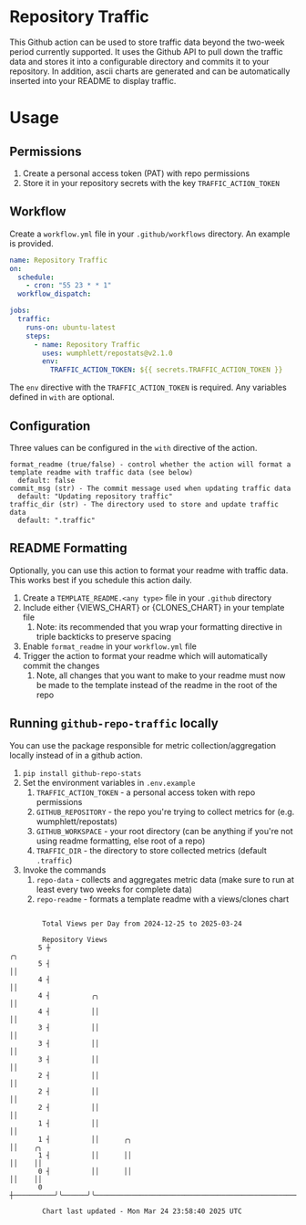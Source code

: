 # Repository Traffic

This Github action can be used to store traffic data beyond the two-week period currently supported.
It uses the Github API to pull down the traffic data and stores it into a configurable directory and commits it to your 
repository. In addition, ascii charts are generated and can be automatically inserted into your README to display traffic.

# Usage
## Permissions
1. Create a personal access token (PAT) with repo permissions
2. Store it in your repository secrets with the key `TRAFFIC_ACTION_TOKEN`

## Workflow
Create a `workflow.yml` file in your `.github/workflows` directory. An example is provided.

```yaml
name: Repository Traffic
on:
  schedule:
    - cron: "55 23 * * 1"
  workflow_dispatch:

jobs:
  traffic:
    runs-on: ubuntu-latest
    steps:
      - name: Repository Traffic
        uses: wumphlett/repostats@v2.1.0
        env:
          TRAFFIC_ACTION_TOKEN: ${{ secrets.TRAFFIC_ACTION_TOKEN }}
```
The `env` directive with the `TRAFFIC_ACTION_TOKEN` is required. Any variables defined in `with` are optional.

## Configuration
Three values can be configured in the `with` directive of the action.
```
format_readme (true/false) - control whether the action will format a template readme with traffic data (see below)
  default: false
commit_msg (str) - The commit message used when updating traffic data
  default: "Updating repository traffic"
traffic_dir (str) - The directory used to store and update traffic data
  default: ".traffic"
```

## README Formatting
Optionally, you can use this action to format your readme with traffic data. This works best if you schedule this action
daily.

1. Create a `TEMPLATE_README.<any type>` file in your `.github` directory
2. Include either {VIEWS_CHART} or {CLONES_CHART} in your template file
   1. Note: its recommended that you wrap your formatting directive in triple backticks to preserve spacing
3. Enable `format_readme` in your `workflow.yml` file
4. Trigger the action to format your readme which will automatically commit the changes
   1. Note, all changes that you want to make to your readme must now be made to the template instead of the readme in the root of the repo

## Running `github-repo-traffic` locally
You can use the package responsible for metric collection/aggregation locally instead of in a github action.

1. `pip install github-repo-stats`
2. Set the environment variables in `.env.example`
   1. `TRAFFIC_ACTION_TOKEN` - a personal access token with repo permissions
   2. `GITHUB_REPOSITORY` - the repo you're trying to collect metrics for (e.g. wumphlett/repostats)
   3. `GITHUB_WORKSPACE` - your root directory (can be anything if you're not using readme formatting, else root of a repo)
   4. `TRAFFIC_DIR` - the directory to store collected metrics (default `.traffic`)
3. Invoke the commands
   1. `repo-data` - collects and aggregates metric data (make sure to run at least every two weeks for complete data)
   2. `repo-readme` - formats a template readme with a views/clones chart

```

        Total Views per Day from 2024-12-25 to 2025-03-24

        Repository Views
       5 ┼                                                                             ╭╮
       5 ┤                                                                             ││
       4 ┤                                                                             ││
       4 ┤          ╭╮                                                                 ││
       4 ┤          ││                                                                 ││
       3 ┤          ││                                                                 ││
       3 ┤          ││                                                                 ││
       3 ┤          ││                                                                 ││
       2 ┤          ││                                                                 ││
       2 ┤          ││                                                                 ││
       2 ┤          ││                                                                 ││
       1 ┤          ││                                                                 ││
       1 ┤          ││      ╭╮                                                         ││    ╭╮
       1 ┤          ││      ││                                                         ││    ││
       0 ┤          ││      ││                                                         ││    ││
       0 ┼──────────╯╰──────╯╰─────────────────────────────────────────────────────────╯╰────╯╰────

        Chart last updated - Mon Mar 24 23:58:40 2025 UTC
        
```
